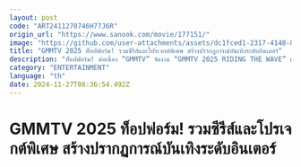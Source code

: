 ```yaml
---
layout: post
code: "ART2411270746H77J6R"
origin_url: "https://www.sanook.com/movie/177151/"
image: "https://github.com/user-attachments/assets/dc1fced1-2317-4148-839d-07f4b8df0c8e"
title: "GMMTV 2025 ท็อปฟอร์ม! รวมซีรีส์และโปรเจกต์พิเศษ สร้างปรากฏการณ์บันเทิงระดับอินเตอร์"
description: "ท็อปฟอร์ม! ต่อเนื่อง “GMMTV” จัดงาน “GMMTV 2025 RIDING THE WAVE” เสิร์ฟคอนเทนต์ความบันเทิงไร้ขีดจำกัด ซีรีส์ใหม่ถึง 20 เรื่อง และโปรเจกต์สุดฮิตประจำปี 2025 ทัพนักแสดงกว่า 100 ชีวิต"
category: "ENTERTAINMENT"
language: "th"
date: 2024-11-27T08:36:54.492Z
---
```


# GMMTV 2025 ท็อปฟอร์ม! รวมซีรีส์และโปรเจกต์พิเศษ สร้างปรากฏการณ์บันเทิงระดับอินเตอร์